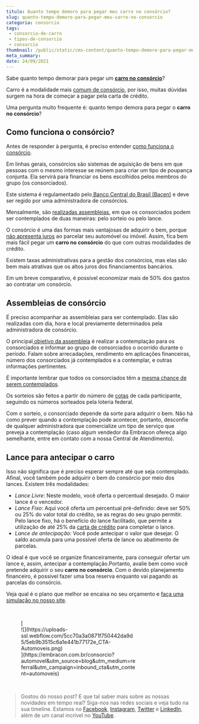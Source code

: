 ```yaml
---
titulo: Quanto tempo demoro para pegar meu carro no consórcio?
slug: quanto-tempo-demoro-para-pegar-meu-carro-no-consorcio
categoria: consorcio
tags:
 - consorcio-de-carro
 - tipos-de-consorcio
 - consorcio
thumbnail: /public/static/cms-content/quanto-tempo-demoro-para-pegar-meu-carro-no-consorcio.jpg
meta_summary: 
date: 24/09/2021
---
```

Sabe quanto tempo demorar para pegar um [**carro no consórcio**](https://www.embracon.com.br/blog/comprar-carro-usado-com-a-carta-de-credito-do-consorcio)?

Carro é a modalidade mais [comum de consórcio](https://www.embracon.com.br/blog/duvidas-frequentes-consorcio-de-carro), por isso, muitas dúvidas surgem na hora de começar a pagar pela carta de crédito.

Uma pergunta muito frequente é: quanto tempo demora para pegar o **carro no consórcio**?

Como funciona o consórcio?
--------------------------

Antes de responder à pergunta, é preciso entender [como funciona o consórcio](https://www.embracon.com.br/conhecaoconsorcio/entenda-o-consorcio).

Em linhas gerais, consórcios são sistemas de aquisição de bens em que pessoas com o mesmo interesse se reúnem para criar um tipo de poupança conjunta. Ela servirá para financiar os bens escolhidos pelos membros do grupo (os consorciados).

Este sistema é regulamentado pelo[ Banco Central do Brasil (Bacen)](https://www.bcb.gov.br/pre/composicao/ac.asp) e deve ser regido por uma administradora de consórcios.

Mensalmente, são [realizadas assembleias](https://www.embracon.com.br/conhecaoconsorcio/como-sao-realizados-os-sorteios-nas-assembleias), em que os consorciados podem ser contemplados de duas maneiras: pelo sorteio ou pelo lance.

O consórcio é uma das formas mais vantajosas de adquirir o bem, porque [não apresenta juros](https://www.embracon.com.br/blog/consorcio-nao-tem-juros-entenda) ao parcelar seu automóvel ou imóvel. Assim, fica bem mais fácil pegar um **carro no consórcio** do que com outras modalidades de crédito.

Existem taxas administrativas para a gestão dos consórcios, mas elas são bem mais atrativas que os altos juros dos financiamentos bancários.

Em um breve comparativo, é possível economizar mais de 50% dos gastos ao contratar um consórcio.

Assembleias de consórcio
------------------------

É preciso acompanhar as assembleias para ser contemplado. Elas são realizadas com dia, hora e local previamente determinados pela administradora de consórcio.

O principal[ objetivo da assembleia](https://www.embracon.com.br/blog/assembleia-de-consorcio-como-funciona) é realizar a contemplação para os consorciados e informar ao grupo de consorciados o ocorrido durante o período. Falam sobre arrecadações, rendimento em aplicações financeiras, número dos consorciados já contemplados e a contemplar, e outras informações pertinentes.

É importante lembrar que todos os consorciados têm a [mesma chance de serem contemplados](https://www.embracon.com.br/conhecaoconsorcio/no-consorcio-existe-prazo-especifico-para-contemplacao).

Os sorteios são feitos a partir do número de [cotas](https://www.embracon.com.br/conhecaoconsorcio/o-que-e-a-cota-de-consorcio) de cada participante, seguindo os números sorteados pela loteria federal.

Com o sorteio, o consorciado depende da sorte para adquirir o bem. Não há como prever quando a contemplação pode acontecer, portanto, desconfie de qualquer administradora que comercialize um tipo de serviço que preveja a contemplação (caso algum vendedor da Embracon ofereça algo semelhante, entre em contato com a nossa Central de Atendimento).

Lance para antecipar o carro
----------------------------

Isso não significa que é preciso esperar sempre até que seja contemplado. Afinal, você também pode adquirir o bem do consórcio por meio dos lances. Existem três modalidades:

- *Lance Livre*: Neste modelo, você oferta o percentual desejado. O maior lance é o vencedor.
- *Lance Fixo:* Aqui você oferta um percentual pré-definido: deve ser 50% ou 25% do valor total do crédito, se as regras do seu grupo permitir. Pelo lance fixo, há o benefício do lance facilitado, que permite a utilização de até 25% da [carta de crédito](https://www.embracon.com.br/blog/duvidas-frequentes-consorcio-de-carro) para completar o lance.
- *Lance de antecipação:* Você pode antecipar o valor que desejar. O saldo acumula para uma possível oferta de lance ou abatimento de parcelas.

O ideal é que você se organize financeiramente, para conseguir ofertar um lance e, assim, antecipar a contemplação.Portanto, avalie bem como você pretende adquirir o seu **carro no consórcio**. Com o devido planejamento financeiro, é possível fazer uma boa reserva enquanto vai pagando as parcelas do consórcio.

Veja qual é o plano que melhor se encaixa no seu orçamento e [faça uma simulação no nosso site](http://www.embracon.com.br/ecommerce).

‍

<figure class="w-richtext-figure-type-image w-richtext-align-center" style="max-width:310px">[<div>![](https://uploads-ssl.webflow.com/5cc70a3a0871f750442da9d5/5eb9b3515c6a1e441b77172e_CTA-Automoveis.png)</div>](https://embracon.com.br/consorcio?automovel&utm_source=blog&utm_medium=referral&utm_campaign=inbound_cta&utm_content=automoveis)</figure>‍

> Gostou do nosso post? E que tal saber mais sobre as nossas novidades em tempo real? Siga-nos nas redes sociais e veja tudo na sua timeline. Estamos no [Facebook](https://www.facebook.com/embracon/), [Instagram](https://www.instagram.com/embraconoficial/), [Twitter](https://twitter.com/embracon) e [LinkedIn](https://www.linkedin.com/company/1018875/), além de um canal incrível no [YouTube](https://www.youtube.com/channel/UCL-Y0mv9zc73Iek48NLUBzQ).

‍
